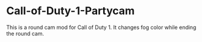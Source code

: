 # Call-of-Duty-1-Partycam
This is a round cam mod for Call of Duty 1. It changes fog color while ending the round cam.
